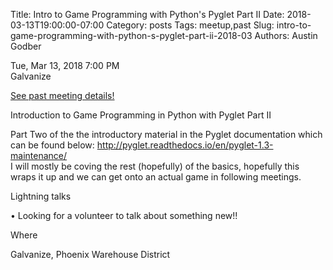 Title: Intro to Game Programming with Python's Pyglet Part II
Date: 2018-03-13T19:00:00-07:00
Category: posts
Tags: meetup,past
Slug: intro-to-game-programming-with-python-s-pyglet-part-ii-2018-03
Authors: Austin Godber

<div class="meetup-time">
<i class="far fa-clock"></i> Tue, Mar 13, 2018 7:00 PM
</div>

<div class="meetup-venue">
<i class="fas fa-map-marked-alt"></i> Galvanize
</div>



<i class="fab fa-meetup"></i> <a href="https://www.meetup.com/Phoenix-Python-Meetup-Group/events/248535929/">See past meeting details!</a>





<p>Introduction to Game Programming in Python with Pyglet Part II</p> <p>Part Two of the the introductory material in the Pyglet documentation which can be found below: <a href="http://pyglet.readthedocs.io/en/pyglet-1.3-maintenance/" class="linkified">http://pyglet.readthedocs.io/en/pyglet-1.3-maintenance/</a><br/>I will mostly be coving the rest (hopefully) of the basics, hopefully this wraps it up and we can get onto an actual game in following meetings.</p> <p>Lightning talks</p> <p>• Looking for a volunteer to talk about something new!!</p> <p>Where</p> <p>Galvanize, Phoenix Warehouse District</p> 